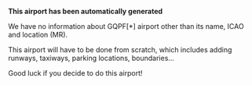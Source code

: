 **This airport has been automatically generated**

We have no information about GQPF[*] airport other than its name, ICAO and location (MR).

This airport will have to be done from scratch, which includes adding runways, taxiways, parking locations, boundaries...

Good luck if you decide to do this airport!